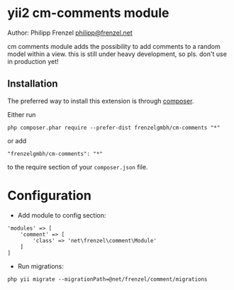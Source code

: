 # yii2 cm-comments module

Author: Philipp Frenzel <philipp@frenzel.net>

cm comments module adds the possibility to add comments to a random model within a view. this is still under heavy development, so pls. don't use in production yet!


## Installation

The preferred way to install this extension is through [composer](http://getcomposer.org/download/).

Either run

```
php composer.phar require --prefer-dist frenzelgmbh/cm-comments "*"
```

or add

```
"frenzelgmbh/cm-comments": "*"
```

to the require section of your `composer.json` file.

Configuration
=============

- Add module to config section:

```
'modules' => [
    'comment' => [
        'class' => 'net\frenzel\comment\Module'
    ]
]
```

- Run migrations:

```
php yii migrate --migrationPath=@net/frenzel/comment/migrations
```
